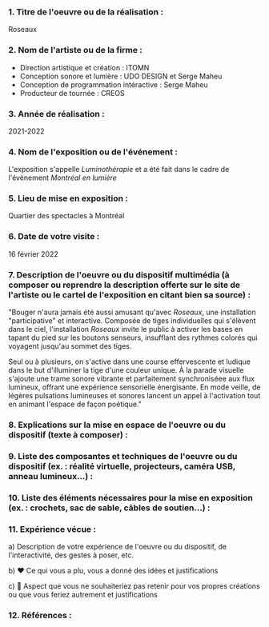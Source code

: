 ### 1. Titre de l'oeuvre ou de la réalisation :

Roseaux

### 2. Nom de l'artiste ou de la firme :

- Direction artistique et création : ITOMN 
- Conception sonore et lumière : UDO DESIGN et Serge Maheu 
- Conception de programmation intéractive : Serge Maheu 
- Producteur de tournée : CREOS

### 3. Année de réalisation :

2021-2022

### 4. Nom de l'exposition ou de l'événement :

L'exposition s'appelle *Luminothérapie* et a été fait dans le cadre de l'évènement *Montréal en lumière*

### 5. Lieu de mise en exposition :

Quartier des spectacles à Montréal


### 6. Date de votre visite : 

16 février 2022 


### 7. Description de l'oeuvre ou du dispositif multimédia (à composer ou reprendre la description offerte sur le site de l'artiste ou le cartel de l'exposition en citant bien sa source) : 

"Bouger n'aura jamais été aussi amusant qu'avec *Roseaux*, une installation "participative" et interactive. Composée de tiges individuelles qui s'élèvent dans le ciel, l'installation *Roseaux* invite le public à activer les bases en tapant du pied sur les boutons senseurs, insufflant des rythmes colorés qui voyagent jusqu'au sommet des tiges.

Seul ou à plusieurs, on s'active dans une course effervescente et ludique dans le but d'illuminer la tige d'une couleur unique. À la parade visuelle s'ajoute une trame sonore vibrante et parfaitement synchroniséee aux flux lumineux, offrant une expérience sensorielle énergisante. En mode veille, de légères pulsations lumineuses et sonores lancent un appel à l'activation tout en animant l'espace de façon poétique."






### 8. Explications sur la mise en espace de l'oeuvre ou du dispositif (texte à composer) : 





### 9. Liste des composantes et techniques de l'oeuvre ou du dispositif (ex. : réalité virtuelle, projecteurs, caméra USB, anneau lumineux...) :





### 10. Liste des éléments nécessaires pour la mise en exposition (ex. : crochets, sac de sable, câbles de soutien...) :



### 11. Expérience vécue :

 a) Description de votre expérience de l'oeuvre ou du dispositif, de l'interactivité, des gestes à poser, etc.

 b) ❤️ Ce qui vous a plu, vous a donné des idées et justifications

 c) 🤔 Aspect que vous ne souhaiteriez pas retenir pour vos propres créations ou que vous feriez autrement et justifications
 
 
 
 

 ### 12. Références :
